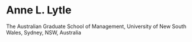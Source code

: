 # Anne L. Lytle

The Australian Graduate School of Management, University of New South Wales, Sydney, NSW, Australia